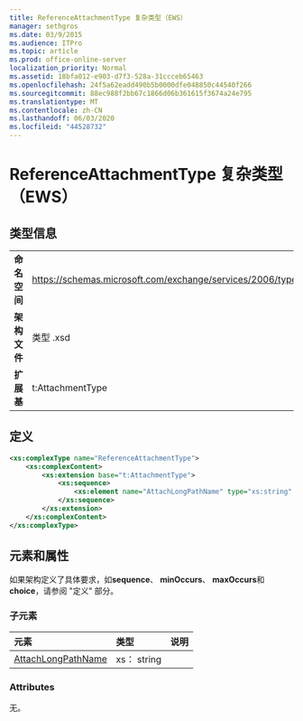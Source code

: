 ```yaml
---
title: ReferenceAttachmentType 复杂类型（EWS）
manager: sethgros
ms.date: 03/9/2015
ms.audience: ITPro
ms.topic: article
ms.prod: office-online-server
localization_priority: Normal
ms.assetid: 18bfa012-e903-d7f3-528a-31ccceb65463
ms.openlocfilehash: 24f5a62eadd490b5b0000dfe048850c44540f266
ms.sourcegitcommit: 88ec988f2bb67c1866d06b361615f3674a24e795
ms.translationtype: MT
ms.contentlocale: zh-CN
ms.lasthandoff: 06/03/2020
ms.locfileid: "44528732"
---
```

# <a name="referenceattachmenttype-complextype-ews"></a>ReferenceAttachmentType 复杂类型（EWS）

## <a name="type-information"></a>类型信息

|||
|:-----|:-----|
|**命名空间** <br/> |https://schemas.microsoft.com/exchange/services/2006/types  <br/> |
|**架构文件** <br/> |类型 .xsd  <br/> |
|**扩展基** <br/> |t:AttachmentType  <br/> |
   
## <a name="definition"></a>定义

```XML
<xs:complexType name="ReferenceAttachmentType">
    <xs:complexContent>
        <xs:extension base="t:AttachmentType">
            <xs:sequence>
                <xs:element name="AttachLongPathName" type="xs:string" maxOccurs="1" minOccurs="0"></xs:element>
            </xs:sequence>
        </xs:extension>
    </xs:complexContent>
</xs:complexType>

```

## <a name="elements-and-attributes"></a>元素和属性

如果架构定义了具体要求，如**sequence**、 **minOccurs**、 **maxOccurs**和**choice**，请参阅 "定义" 部分。 
  
### <a name="child-elements"></a>子元素

|**元素**|**类型**|**说明**|
|:-----|:-----|:-----|
|[AttachLongPathName](attachlongpathname.md) <br/> |xs： string  <br/> ||
   
### <a name="attributes"></a>Attributes

无。
  

